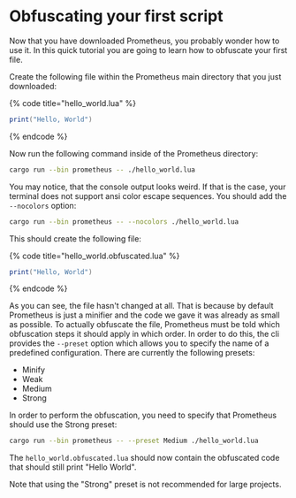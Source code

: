 # Obfuscating your first script

Now that you have downloaded Prometheus, you probably wonder how to use it. In this quick tutorial you are going to learn how to obfuscate your first file.

Create the following file within the Prometheus main directory that you just downloaded:

{% code title="hello_world.lua" %}
```lua
print("Hello, World")
```
{% endcode %}

Now run the following command inside of the Prometheus directory:

```sh
cargo run --bin prometheus -- ./hello_world.lua
```

You may notice, that the console output looks weird. If that is the case, your terminal does not support ansi color escape sequences. You should add the `--nocolors` option:

```sh
cargo run --bin prometheus -- --nocolors ./hello_world.lua
```

This should create the following file:

{% code title="hello_world.obfuscated.lua" %}
```lua
print("Hello, World")
```
{% endcode %}

As you can see, the file hasn't changed at all. That is because by default Prometheus is just a minifier and the code we gave it was already as small as possible. To actually obfuscate the file, Prometheus must be told which obfuscation steps it should apply in which order. In order to do this, the cli provides the `--preset` option which allows you to specify the name of a predefined configuration. There are currently the following presets:

* Minify
* Weak
* Medium
* Strong

In order to perform the obfuscation, you need to specify that Prometheus should use the Strong preset:

```sh
cargo run --bin prometheus -- --preset Medium ./hello_world.lua
```

The `hello_world.obfuscated.lua` should now contain the obfuscated code that should still print "Hello World".

Note that using the "Strong" preset is not recommended for large projects.
